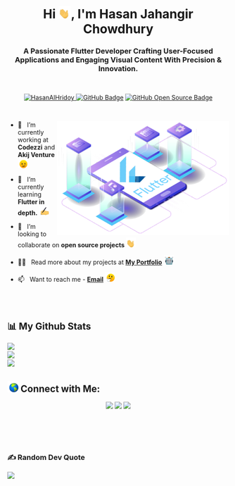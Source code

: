 <h1 align="center">Hi <img src="assets/gifs/waving-hand-joypixels.gif" height="28px" width="28px">, I'm Hasan Jahangir Chowdhury</h1>
<h3 align="center">A Passionate Flutter Developer Crafting User-Focused Applications and Engaging Visual Content With Precision & Innovation.</h3>

<br>

<p align="center">
  <a href="https://github.com/HasanAlHridoy"><img src="https://komarev.com/ghpvc/?username=HasanAlHridoy&label=Profile%20views&color=0e75b6&style=flat" alt="HasanAlHridoy" /> </a>
  <a href="https://github.com/HasanAlHridoy"><img src="https://img.shields.io/github/followers/HasanAlHridoy?label=Followers&style=social" alt="GitHub Badge"></a> 
  <a href="https://github.com/HasanAlHridoy?tab=repositories"><img src="https://badges.frapsoft.com/os/v1/open-source.svg?v=102" alt="GitHub Open Source Badge"></a> 
</p>

<br>

<p align="right">
  <img align="right" src="assets/images/theme.png" height="260"/>
<p>

<p align="left">

- 🔭 &nbsp; I’m currently working at **Codezzi** and **Akij Venture**<img src="assets/gifs/winking-face-joypixels.gif" height="22px" width="22px">

- 🌱 &nbsp; I’m currently learning **Flutter in depth.** <img src="assets/gifs/writing-hand-joypixels.gif" height="22px" width="22px">

- 👯 &nbsp; I’m looking to collaborate on **open source projects** <img src="assets/gifs/waving-hand-joypixels.gif" height="22px" width="22px">

- 👨‍💻 &nbsp; Read more about my projects at **[My Portfolio]()** <img src="assets/gifs/robot-joypixels.gif" height="22px" width="22px">

- 📫 &nbsp; Want to reach me - **[Email](mailto:hasanjchowdhury@gmail.com)** <img src="assets/gifs/thinking-face-joypixels.gif" height="22px" width="22px">
<p>

<br>
<br>

## 📊 My Github Stats

![](https://github-readme-stats.vercel.app/api?username=HasanAlHridoy&theme=rose_pine&hide_border=false&include_all_commits=true&count_private=true)<br/>
![](https://github-readme-streak-stats.herokuapp.com/?user=HasanAlHridoy&theme=rose_pine&hide_border=false)<br/>
![](https://github-readme-stats.vercel.app/api/top-langs/?username=HasanAlHridoy&theme=rose_pine&hide_border=false&include_all_commits=true&count_private=true&layout=compact)<br/>

## <img src="assets/gifs/globe-joypixels.gif" height="25px" width="25px"> Connect with Me:

<p align="center">
<a href="https://www.linkedin.com/in/hasan611/"><img src="https://img.shields.io/badge/-Hasan-0077B5?style=flat&logo=Linkedin&logoColor=white"/></a>
<a href="mailto:hasanjchowdhury@gmail.com"><img src="https://img.shields.io/badge/-hasanjchowdhury@gmail.com-D14836?style=flat&logo=Gmail&logoColor=white"/></a>
<a href="https://facebook.com/hridoy.somoy"><img src="https://img.shields.io/badge/-Hasan-1877F2?style=flat&logo=Facebook&logoColor=white"/></a>
</p>

## <h1> &nbsp; </h1>

### ✍️ Random Dev Quote
![](https://quotes-github-readme.vercel.app/api?type=horizontal&theme=radical)
